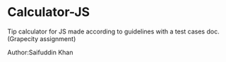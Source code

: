 # Calculator-JS

Tip calculator for JS made according to guidelines with a test cases doc. (Grapecity assignment)

Author:Saifuddin Khan
